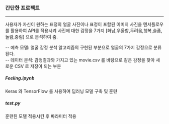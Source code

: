 ### 간단한 프로젝트 
-------------------
사용자가 자신이 원하는 표정의 얼굴 사진이나 표정이 포함된 이미지 사진을 
텐서플로우를 활용하여 API를 적용시켜 사진에 대한 감정을 7가지
[화남,우울함,두려움,행복,슬픔,놀람,중림] 으로 분석하여 줌.

-- 예측 모델: 얼굴 감정 분석 알고리즘의 구현된 부분으로 얼굴의 7가지 감정으로 분류 된다.   
-- 데이터 분석: 감정결과와 가지고 있는 movie.csv 를 바탕으로 같은 감정을 찾아 새로운 CSV 로 저장이 되는 부분

##### Feeling.ipynb 
Keras 와 TensorFlow 를 사용하여 딥러닝 모델 구축 및 훈련
##### test.py 
훈련된 모델 적용시킨 후 파라미터 적용


